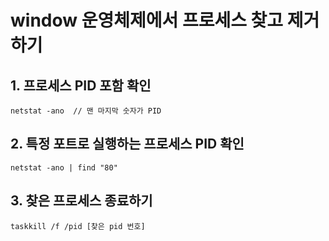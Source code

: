 # window 운영체제에서 프로세스 찾고 제거하기 
## 1. 프로세스 PID 포함 확인
```
netstat -ano  // 맨 마지막 숫자가 PID
```


## 2. 특정 포트로 실행하는 프로세스 PID 확인
```
netstat -ano | find "80"
```


## 3. 찾은 프로세스 종료하기
```
taskkill /f /pid [찾은 pid 번호]
```